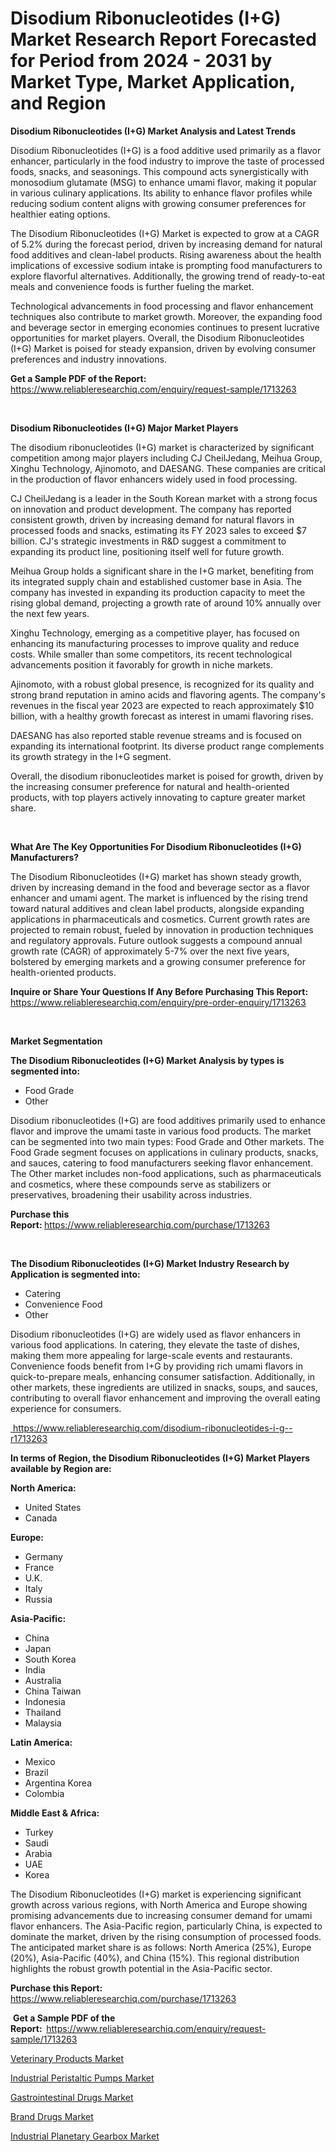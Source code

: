 <p><h1>Disodium Ribonucleotides (I+G) Market Research Report Forecasted for Period from 2024 -  2031 by Market Type, Market Application, and Region</h1></p><p><strong>Disodium Ribonucleotides (I+G) Market Analysis and Latest Trends</strong></p>
<p><p>Disodium Ribonucleotides (I+G) is a food additive used primarily as a flavor enhancer, particularly in the food industry to improve the taste of processed foods, snacks, and seasonings. This compound acts synergistically with monosodium glutamate (MSG) to enhance umami flavor, making it popular in various culinary applications. Its ability to enhance flavor profiles while reducing sodium content aligns with growing consumer preferences for healthier eating options. </p><p>The Disodium Ribonucleotides (I+G) Market is expected to grow at a CAGR of 5.2% during the forecast period, driven by increasing demand for natural food additives and clean-label products. Rising awareness about the health implications of excessive sodium intake is prompting food manufacturers to explore flavorful alternatives. Additionally, the growing trend of ready-to-eat meals and convenience foods is further fueling the market. </p><p>Technological advancements in food processing and flavor enhancement techniques also contribute to market growth. Moreover, the expanding food and beverage sector in emerging economies continues to present lucrative opportunities for market players. Overall, the Disodium Ribonucleotides (I+G) Market is poised for steady expansion, driven by evolving consumer preferences and industry innovations.</p></p>
<p><strong>Get a Sample PDF of the Report:&nbsp;</strong> <a href="https://www.reliableresearchiq.com/enquiry/request-sample/1713263?utm_campaign=1577&utm_medium=2&utm_source=Github&utm_content=ia&utm_term=22102024&utm_id=disodium-ribonucleotides-ig">https://www.reliableresearchiq.com/enquiry/request-sample/1713263</a></p>
<p>&nbsp;</p>
<p><strong>Disodium Ribonucleotides (I+G) Major Market Players</strong></p>
<p><p>The disodium ribonucleotides (I+G) market is characterized by significant competition among major players including CJ CheilJedang, Meihua Group, Xinghu Technology, Ajinomoto, and DAESANG. These companies are critical in the production of flavor enhancers widely used in food processing.</p><p>CJ CheilJedang is a leader in the South Korean market with a strong focus on innovation and product development. The company has reported consistent growth, driven by increasing demand for natural flavors in processed foods and snacks, estimating its FY 2023 sales to exceed $7 billion. CJ's strategic investments in R&D suggest a commitment to expanding its product line, positioning itself well for future growth.</p><p>Meihua Group holds a significant share in the I+G market, benefiting from its integrated supply chain and established customer base in Asia. The company has invested in expanding its production capacity to meet the rising global demand, projecting a growth rate of around 10% annually over the next few years.</p><p>Xinghu Technology, emerging as a competitive player, has focused on enhancing its manufacturing processes to improve quality and reduce costs. While smaller than some competitors, its recent technological advancements position it favorably for growth in niche markets.</p><p>Ajinomoto, with a robust global presence, is recognized for its quality and strong brand reputation in amino acids and flavoring agents. The company's revenues in the fiscal year 2023 are expected to reach approximately $10 billion, with a healthy growth forecast as interest in umami flavoring rises.</p><p>DAESANG has also reported stable revenue streams and is focused on expanding its international footprint. Its diverse product range complements its growth strategy in the I+G segment. </p><p>Overall, the disodium ribonucleotides market is poised for growth, driven by the increasing consumer preference for natural and health-oriented products, with top players actively innovating to capture greater market share.</p></p>
<p>&nbsp;</p>
<p><strong>What Are The Key Opportunities For Disodium Ribonucleotides (I+G) Manufacturers?</strong></p>
<p><p>The Disodium Ribonucleotides (I+G) market has shown steady growth, driven by increasing demand in the food and beverage sector as a flavor enhancer and umami agent. The market is influenced by the rising trend toward natural additives and clean label products, alongside expanding applications in pharmaceuticals and cosmetics. Current growth rates are projected to remain robust, fueled by innovation in production techniques and regulatory approvals. Future outlook suggests a compound annual growth rate (CAGR) of approximately 5-7% over the next five years, bolstered by emerging markets and a growing consumer preference for health-oriented products.</p></p>
<p><strong>Inquire or Share Your Questions If Any Before Purchasing This Report:</strong> <a href="https://www.reliableresearchiq.com/enquiry/pre-order-enquiry/1713263?utm_campaign=1577&utm_medium=2&utm_source=Github&utm_content=ia&utm_term=22102024&utm_id=disodium-ribonucleotides-ig">https://www.reliableresearchiq.com/enquiry/pre-order-enquiry/1713263</a></p>
<p>&nbsp;</p>
<p><strong>Market Segmentation</strong></p>
<p><strong>The Disodium Ribonucleotides (I+G) Market Analysis by types is segmented into:</strong></p>
<p><ul><li>Food Grade</li><li>Other</li></ul></p>
<p><p>Disodium ribonucleotides (I+G) are food additives primarily used to enhance flavor and improve the umami taste in various food products. The market can be segmented into two main types: Food Grade and Other markets. The Food Grade segment focuses on applications in culinary products, snacks, and sauces, catering to food manufacturers seeking flavor enhancement. The Other market includes non-food applications, such as pharmaceuticals and cosmetics, where these compounds serve as stabilizers or preservatives, broadening their usability across industries.</p></p>
<p><strong>Purchase this Report:&nbsp;</strong><a href="https://www.reliableresearchiq.com/purchase/1713263?utm_campaign=1577&utm_medium=2&utm_source=Github&utm_content=ia&utm_term=22102024&utm_id=disodium-ribonucleotides-ig">https://www.reliableresearchiq.com/purchase/1713263</a></p>
<p>&nbsp;</p>
<p><strong>The Disodium Ribonucleotides (I+G) Market Industry Research by Application is segmented into:</strong></p>
<p><ul><li>Catering</li><li>Convenience Food</li><li>Other</li></ul></p>
<p><p>Disodium ribonucleotides (I+G) are widely used as flavor enhancers in various food applications. In catering, they elevate the taste of dishes, making them more appealing for large-scale events and restaurants. Convenience foods benefit from I+G by providing rich umami flavors in quick-to-prepare meals, enhancing consumer satisfaction. Additionally, in other markets, these ingredients are utilized in snacks, soups, and sauces, contributing to overall flavor enhancement and improving the overall eating experience for consumers.</p></p>
<p><a href="https://www.reliableresearchiq.com/disodium-ribonucleotides-i-g--r1713263?utm_campaign=1577&utm_medium=2&utm_source=Github&utm_content=ia&utm_term=22102024&utm_id=disodium-ribonucleotides-ig">&nbsp;https://www.reliableresearchiq.com/disodium-ribonucleotides-i-g--r1713263</a></p>
<p><strong>In terms of Region, the Disodium Ribonucleotides (I+G) Market Players available by Region are:</strong></p>
<p>
    <p> <strong> North America: </strong>
        <ul>
            <li>United States</li>
            <li>Canada</li>
        </ul>
        </p> 
    <p> <strong> Europe: </strong>
        <ul>
            <li>Germany</li>
            <li>France</li>
            <li>U.K.</li>
            <li>Italy</li>
            <li>Russia</li>
        </ul>
        </p> 
    <p> <strong> Asia-Pacific: </strong>
        <ul>
            <li>China</li>
            <li>Japan</li>
            <li>South Korea</li>
            <li>India</li>
            <li>Australia</li>
            <li>China Taiwan</li>
            <li>Indonesia</li>
            <li>Thailand</li>
            <li>Malaysia</li>
        </ul>
        </p> 
    <p> <strong> Latin America: </strong>
        <ul>
            <li>Mexico</li>
            <li>Brazil</li>
            <li>Argentina Korea</li>
            <li>Colombia</li>
        </ul>
        </p> 
    <p> <strong> Middle East & Africa: </strong>
        <ul>
            <li>Turkey</li>
            <li>Saudi</li>
            <li>Arabia</li>
            <li>UAE</li>
            <li>Korea</li>
        </ul>
    </p>
    </p>
<p><p>The Disodium Ribonucleotides (I+G) market is experiencing significant growth across various regions, with North America and Europe showing promising advancements due to increasing consumer demand for umami flavor enhancers. The Asia-Pacific region, particularly China, is expected to dominate the market, driven by the rising consumption of processed foods. The anticipated market share is as follows: North America (25%), Europe (20%), Asia-Pacific (40%), and China (15%). This regional distribution highlights the robust growth potential in the Asia-Pacific sector.</p></p>
<p><strong>Purchase this Report: </strong><a href="https://www.reliableresearchiq.com/purchase/1713263?utm_campaign=1577&utm_medium=2&utm_source=Github&utm_content=ia&utm_term=22102024&utm_id=disodium-ribonucleotides-ig">https://www.reliableresearchiq.com/purchase/1713263</a></p>
<p>&nbsp;<strong>Get a Sample PDF of the Report:&nbsp;&nbsp;</strong><a href="https://www.reliableresearchiq.com/enquiry/request-sample/1713263?utm_campaign=1577&utm_medium=2&utm_source=Github&utm_content=ia&utm_term=22102024&utm_id=disodium-ribonucleotides-ig">https://www.reliableresearchiq.com/enquiry/request-sample/1713263</a></p>
<p><strong></strong></p>
<p><p><a href="https://www.linkedin.com/pulse/veterinary-products-mosaic-piecing-together-global-market-dynamics-jaeff?utm_campaign=1577&utm_medium=2&utm_source=Github&utm_content=ia&utm_term=22102024&utm_id=disodium-ribonucleotides-ig">Veterinary Products Market</a></p><p><a href="https://issuu.com/reportprime-2/docs/industrial-peristaltic-pumps-market_55da52db72bd45?utm_campaign=1577&utm_medium=2&utm_source=Github&utm_content=ia&utm_term=22102024&utm_id=disodium-ribonucleotides-ig">Industrial Peristaltic Pumps Market</a></p><p><a href="https://www.linkedin.com/pulse/emerging-trends-gastrointestinal-drugs-market-global-outlook-future-zvnpf?utm_campaign=1577&utm_medium=2&utm_source=Github&utm_content=ia&utm_term=22102024&utm_id=disodium-ribonucleotides-ig">Gastrointestinal Drugs Market</a></p><p><a href="https://www.linkedin.com/pulse/brand-drugs-market-matrix-applications-types-cagr-growth-karmark-xmsnf?utm_campaign=1577&utm_medium=2&utm_source=Github&utm_content=ia&utm_term=22102024&utm_id=disodium-ribonucleotides-ig">Brand Drugs Market</a></p><p><a href="https://issuu.com/reportprime-2/docs/industrial-planetary-gearbox-market_07bc67d59d1efb?utm_campaign=1577&utm_medium=2&utm_source=Github&utm_content=ia&utm_term=22102024&utm_id=disodium-ribonucleotides-ig">Industrial Planetary Gearbox Market</a></p></p>